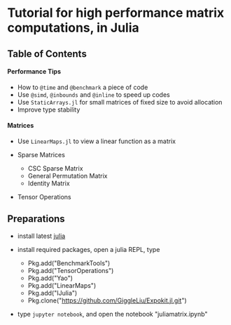 # Tutorial for high performance matrix computations, in Julia

## Table of Contents
#### Performance Tips
* How to `@time` and `@benchmark` a piece of code
* Use `@simd`, `@inbounds` and `@inline` to speed up codes
* Use `StaticArrays.jl` for small matrices of fixed size to avoid allocation
* Improve type stability

#### Matrices
* Use `LinearMaps.jl` to view a linear function as a matrix
* Sparse Matrices

    * CSC Sparse Matrix
    * General Permutation Matrix
    * Identity Matrix

* Tensor Operations

## Preparations
* install latest [julia](https://julialang.org/)
* install required packages, open a julia REPL, type

    * Pkg.add("BenchmarkTools")
    * Pkg.add("TensorOperations")
    * Pkg.add("Yao")
    * Pkg.add("LinearMaps")
    * Pkg.add("IJulia")
    * Pkg.clone("https://github.com/GiggleLiu/Expokit.jl.git")

* type `jupyter notebook`, and open the notebook "juliamatrix.ipynb"

